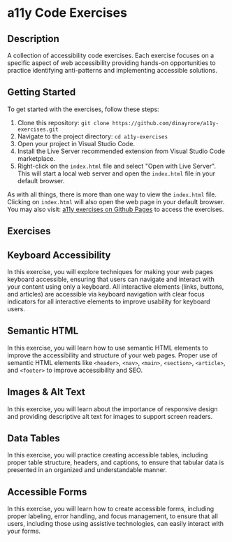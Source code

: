 # a11y Code Exercises

## Description

A collection of accessibility code exercises. Each exercise focuses on a specific aspect of web accessibility providing hands-on opportunities to practice identifying anti-patterns and implementing accessible solutions.

## Getting Started

To get started with the exercises, follow these steps:

1. Clone this repository: `git clone https://github.com/dinayrore/a11y-exercises.git`
2. Navigate to the project directory: `cd a11y-exercises`
3. Open your project in Visual Studio Code.
4. Install the Live Server recommended extension from Visual Studio Code marketplace.
5. Right-click on the `index.html` file and select "Open with Live Server". This will start a local web server and open the `index.html` file in your default browser.

As with all things, there is more than one way to view the `index.html` file.
Clicking on `index.html` will also open the web page in your default browser.
You may also visit: [a11y exercises on Github Pages](https://dinayrore.github.io/a11y-exercises/) to access the exercises.

## Exercises

## Keyboard Accessibility

In this exercise, you will explore techniques for making your web pages keyboard accessible, ensuring that users can navigate and interact with your content using only a keyboard. All interactive elements (links, buttons, and articles) are accessible via keyboard navigation with clear focus indicators for all interactive elements to improve usability for keyboard users.

## Semantic HTML

In this exercise, you will learn how to use semantic HTML elements to improve the accessibility and structure of your web pages. Proper use of semantic HTML elements like `<header>`, `<nav>`, `<main>`, `<section>`, `<article>`, and `<footer>` to improve accessibility and SEO.

## Images & Alt Text

In this exercise, you will learn about the importance of responsive design and providing descriptive alt text for images to support screen readers.

## Data Tables

In this exercise, you will practice creating accessible tables, including proper table structure, headers, and captions, to ensure that tabular data is presented in an organized and understandable manner.

## Accessible Forms

In this exercise, you will learn how to create accessible forms, including proper labeling, error handling, and focus management, to ensure that all users, including those using assistive technologies, can easily interact with your forms.
